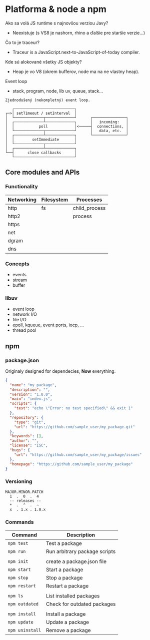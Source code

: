 # Platforma & node a npm

Ako sa volá JS runtime s najnovšou verziou Javy?
- Neexistuje (s VS8 je nashorn, rhino a ďalšie pre staršie verzie...)

Čo to je traceur?
- Traceur is a JavaScript.next-to-JavaScript-of-today compiler.

Kde sú alokované všetky JS objekty?
- Heap je vo V8 (okrem bufferov, node ma na ne vlastny heap).

Event loop
- stack, program, node, lib uv, queue, stack...

```
Zjednodušený (nekompletný) event loop.

   ┌───────────────────────────┐
┌─>│ setTimeout / setInterval  │
│  └─────────────┬─────────────┘      ┌───────────────┐
│  ┌─────────────┴─────────────┐      │   incoming:   │
│  │           poll            │<─────┤  connections, │
│  └─────────────┬─────────────┘      │   data, etc.  │
│  ┌─────────────┴─────────────┐      └───────────────┘
│  │        setImmediate       │
│  └─────────────┬─────────────┘
│  ┌─────────────┴─────────────┐
└──┤      close callbacks      │
   └───────────────────────────┘
```

## Core modules and APIs

### Functionality

| Networking   | Filesystem | Processes     |
|--------------|------------|---------------|
| http         | fs         | child_process |
| http2        |            | process       |
| https        |            |               |
| net          |            |               |
| dgram        |            |               |
| dns          |            |               |

### Concepts
- events
- stream
- buffer

### libuv
- event loop
- network I/O
- file I/O
- epoll, kqueue, event ports, iocp, ...
- thread pool

## npm

### package.json
Originaly designed for dependecies, **Now** everything.

```json
{
  "name": "my_package",
  "description": "",
  "version": "1.0.0",
  "main": "index.js",
  "scripts": {
    "test": "echo \"Error: no test specified\" && exit 1"
  },
  "repository": {
    "type": "git",
    "url": "https://github.com/sample_user/my_package.git"
  },
  "keywords": [],
  "author": "",
  "license": "ISC",
  "bugs": {
    "url": "https://github.com/sample_user/my_package/issues"
  },
  "homepage": "https://github.com/sample_user/my_package"
}
```
### Versioning
```
MAJOR.MINOR.PATCH
  1  .  0  .  4 
  -- releases --
  *  .  ^  .  ~ 
  x  . 1.x . 1.0.x
```

### Commands

| Command          | Description                   |
|------------------|-------------------------------|
| `npm test`       | Test a package                |
| `npm run`        | Run arbitrary package scripts |
|                                                  |
| `npm init`       | create a package.json file    |
| `npm start`      | Start a package               |
| `npm stop`       | Stop a package                |
| `npm restart`    | Restart a package             |
|                  |                               |
| `npm ls`         | List installed packages       |
| `npm outdated`   | Check for outdated packages   |
|                  |                               |
| `npm install`    | Install a package             |
| `npm update`     | Update a package              |
| `npm uninstall`  | Remove a package              |
